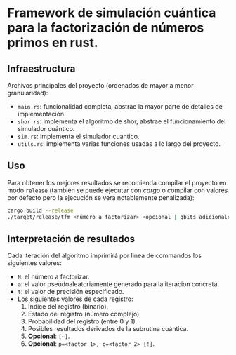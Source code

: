 # Framework de simulación cuántica para la factorización de números primos en rust.

## Infraestructura

Archivos principales del proyecto (ordenados de mayor a menor granularidad):

- `main.rs`: funcionalidad completa, abstrae la mayor parte de detalles de implementación.
- `shor.rs`: implementa el algoritmo de shor, abstrae el funcionamiento del simulador cuántico.
- `sim.rs`: implementa el simulador cuántico.
- `utils.rs`: implementa varias funciones usadas a lo largo del proyecto.

## Uso

Para obtener los mejores resultados se recomienda compilar el proyecto en modo `release` (también se puede ejecutar con _cargo_ o compilar con valores por defecto pero la ejecución se verá notablemente penalizada):

```bash
cargo build --release
./target/release/tfm <número a factorizar> <opcional | qbits adicionales de precisión (3 por defecto)>
```

## Interpretación de resultados

Cada iteración del algoritmo imprimirá por linea de commandos los siguientes valores:

- `N`: el número a factorizar.
- `a`: el valor pseudoaleatoriamente generado para la iteracion concreta.
- `t`: el valor de precisión especificado.
- Los siguientes valores de cada registro:
  1. Índice del registro (binario).
  2. Estado del registro (número complejo).
  3. Probabilidad del registro (entre 0 y 1).
  4. Posibles resultados derivados de la subrutina cuántica.
  5. **Opcional**: `[~]`.
  6. **Opcional**: `p=<factor 1>, q=<factor 2> [!]`.
